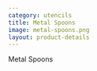 ```yaml
---
category: utencils
title: Metal Spoons
image: metal-spoons.png
layout: product-details
---
```


Metal Spoons